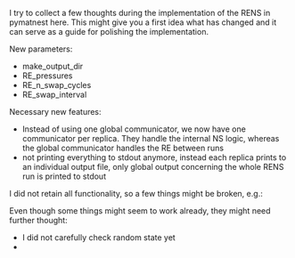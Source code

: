 I try to collect a few thoughts during the implementation of the RENS in pymatnest here. This might give you a first idea what has changed and it can serve as a guide for polishing the implementation.

New parameters:
- make_output_dir
- RE_pressures
- RE_n_swap_cycles
- RE_swap_interval

Necessary new features:
- Instead of using one global communicator, we now have one communicator per replica. They handle the internal NS logic, whereas the global communicator handles the RE between runs
- not printing everything to stdout anymore, instead each replica prints to an individual output file, only global output concerning the whole RENS run is printed to stdout

I did not retain all functionality, so a few things might be broken, e.g.:


Even though some things might seem to work already, they might need further thought:
- I did not carefully check random state yet
- 